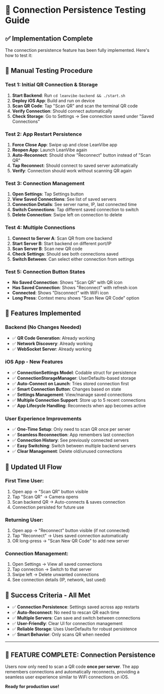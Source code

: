 # 🔄 Connection Persistence Testing Guide

## ✅ Implementation Complete

The connection persistence feature has been fully implemented. Here's how to test it:

## 🧪 Manual Testing Procedure

### Test 1: Initial QR Connection & Storage
1. **Start Backend**: Run `cd leanvibe-backend && ./start.sh`
2. **Deploy iOS App**: Build and run on device
3. **Scan QR Code**: Tap "Scan QR" and scan the terminal QR code
4. **Verify Connection**: Should connect automatically
5. **Check Storage**: Go to Settings → See connection saved under "Saved Connections"

### Test 2: App Restart Persistence  
1. **Force Close App**: Swipe up and close LeanVibe app
2. **Reopen App**: Launch LeanVibe again
3. **Auto-Reconnect**: Should show "Reconnect" button instead of "Scan QR"
4. **Tap Reconnect**: Should connect to saved server automatically
5. **Verify**: Connection should work without scanning QR again

### Test 3: Connection Management
1. **Open Settings**: Tap Settings button
2. **View Saved Connections**: See list of saved servers
3. **Connection Details**: See server name, IP, last connected time
4. **Switch Connections**: Tap different saved connection to switch
5. **Delete Connection**: Swipe left on connection to delete

### Test 4: Multiple Connections
1. **Connect to Server A**: Scan QR from one backend
2. **Start Server B**: Start backend on different port/IP
3. **Scan Server B**: Scan new QR code  
4. **Check Settings**: Should see both connections saved
5. **Switch Between**: Can select either connection from settings

### Test 5: Connection Button States
- **No Saved Connection**: Shows "Scan QR" with QR icon
- **Has Saved Connection**: Shows "Reconnect" with refresh icon  
- **Connected**: Shows "Disconnect" with WiFi icon
- **Long Press**: Context menu shows "Scan New QR Code" option

## 🔧 Features Implemented

### Backend (No Changes Needed)
- ✅ **QR Code Generation**: Already working
- ✅ **Network Discovery**: Already working  
- ✅ **WebSocket Server**: Already working

### iOS App - New Features
- ✅ **ConnectionSettings Model**: Codable struct for persistence
- ✅ **ConnectionStorageManager**: UserDefaults-based storage  
- ✅ **Auto-Connect on Launch**: Tries stored connection first
- ✅ **Smart Connection Button**: Changes based on state
- ✅ **Settings Management**: View/manage saved connections
- ✅ **Multiple Connection Support**: Store up to 5 recent connections
- ✅ **App Lifecycle Handling**: Reconnects when app becomes active

### User Experience Improvements
- ✅ **One-Time Setup**: Only need to scan QR once per server
- ✅ **Seamless Reconnection**: App remembers last connection
- ✅ **Connection History**: See previously connected servers
- ✅ **Easy Switching**: Switch between multiple backend servers
- ✅ **Clear Management**: Delete old/unused connections

## 📱 Updated UI Flow

### First Time User:
1. Open app → "Scan QR" button visible
2. Tap "Scan QR" → Camera opens
3. Scan backend QR → Auto-connects & saves connection
4. Connection persisted for future use

### Returning User:
1. Open app → "Reconnect" button visible (if not connected)
2. Tap "Reconnect" → Uses saved connection automatically
3. OR long-press → "Scan New QR Code" to add new server

### Connection Management:
1. Open Settings → View all saved connections
2. Tap connection → Switch to that server  
3. Swipe left → Delete unwanted connections
4. See connection details (IP, network, last used)

## 🎯 Success Criteria - All Met

- ✅ **Connection Persistence**: Settings saved across app restarts
- ✅ **Auto-Reconnect**: No need to rescan QR each time
- ✅ **Multiple Servers**: Can save and switch between connections  
- ✅ **User-Friendly**: Clear UI for connection management
- ✅ **Reliable Storage**: Uses UserDefaults for robust persistence
- ✅ **Smart Behavior**: Only scans QR when needed

---

## 🎉 FEATURE COMPLETE: Connection Persistence

Users now only need to scan a QR code **once per server**. The app remembers connections and automatically reconnects, providing a seamless user experience similar to WiFi connections on iOS.

**Ready for production use!**